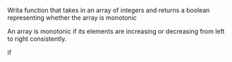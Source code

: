 Writa function that takes in an array of integers and returns a boolean representing whether the array is monotonic

An array is monotonic if its elements are increasing or decreasing from left to right consistently. 

if 